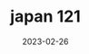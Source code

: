 ---
weight: 121
images: 
- /images/Japan/DSCF9951.jpg
title: japan 121
date: 2023-02-26
tags:
- japan
---